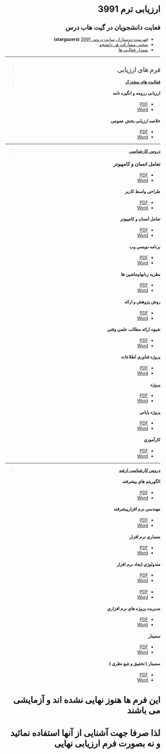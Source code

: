 <div dir="rtl">

# ارزیابی ترم 3991

## فعایت دانشجویان در گیت هاب درس

- [فهرست دوستاران سایت دروس 3991](https://github.com/AliRazavi-edu/PNU_3991/stargazers)  **(stargazers)**
- [منحنی مشارکت هر دانشجو](https://github.com/AliRazavi-edu/PNU_3991/graphs/contributors)
- [نمودار فعالیت ها](https://github.com/AliRazavi-edu/PNU_3991/pulse/monthly)

----

> ##  فرم های ارزیابی

>  [**فعالیت های مشترک**](https://github.com/AliRazavi-edu/PNU_3991/tree/master/_Assessment/_General)
   #### ارزیابی رزومه و انگیزه نامه
   - [PDF](https://github.com/AliRazavi-edu/PNU_3991/blob/master/_Assessment/_General/XX_CV_CheckList_AR_3991.pdf)
   - [Word](https://github.com/AliRazavi-edu/PNU_3991/blob/master/_Assessment/_General/XX_CV_CheckList_AR_3991.docx)
    
   #### خلاصه ارزیابی بخش عمومی
   - [PDF](https://github.com/AliRazavi-edu/PNU_3991/blob/master/_Assessment/_General/XX_GeneralSection_CheckList_AR_3991.pdf)
   - [Word](https://github.com/AliRazavi-edu/PNU_3991/blob/master/_Assessment/_General/XX_GeneralSection_CheckList_AR_3991.docx)
    
--------
    
>  [**دروس کارشناسی**](https://github.com/AliRazavi-edu/PNU_3991/tree/master/_Assessment/_BSc)
   ### تعامل انسان و کامپیوتر 
   - [PDF](https://github.com/AliRazavi-edu/PNU_3991/blob/master/_Assessment/_BSc/XX_HumanComputerInteraction_CheckList_AR_3991.pdf)
   - [Word](https://github.com/AliRazavi-edu/PNU_3991/blob/master/_Assessment/_BSc/XX_HumanComputerInteraction_CheckList_AR_3991.docx)
    
   #### طراحي واسط كاربر
   - [PDF]()
   - [Word]()
   #### تعامل انسان و كامپيوتر
   - [PDF]()
   - [Word]()
   #### برنامه نويسي وب
   - [PDF]()
   - [Word]()
   #### نظريه زبانهاوماشين ها
   - [PDF]()
   - [Word]()
   #### روش پژوهش و ارائه
   - [PDF]()
   - [Word]()
   #### شيوه ارائه مطالب علمي وفني
   - [PDF]()
   - [Word]()
   #### پروژه فناوري اطلاعات
   - [PDF]()
   - [Word]()
   #### پروژه
   - [PDF]()
   - [Word]()
   #### پروژه پاياني
   - [PDF]()
   - [Word]()
   #### كارآموزي
   - [PDF]()
   - [Word]()


---------
    
>   [**دروس کارشناسی ارشد**]()
   #### الگوريتم هاي پيشرفته
   - [PDF]()
   - [Word]()
   #### مهندسي نرم افزارپيشرفته
   - [PDF]()
   - [Word]()
   #### معماري نرم افزار
   - [PDF]()
   - [Word]()
   #### متدولوژي ايجاد نرم افزار
   - [PDF]()
   - [Word]()
   #### 
   - [PDF]()
   - [Word]()
   #### مديريت پروژه هاي نرم افزاري
   - [PDF]()
   - [Word]()
   #### سمينار
   - [PDF]()
   - [Word]()
   #### سمينار ( تحقيق و تتبع نظري )
   - [PDF]()
   - [Word]()

    
# این فرم ها هنوز نهایی نشده اند و آزمایشی می باشند
#  لذا صرفا جهت آشنایی از آنها استفاده نمائید و نه بصورت فرم ارزیابی نهایی


</div>
